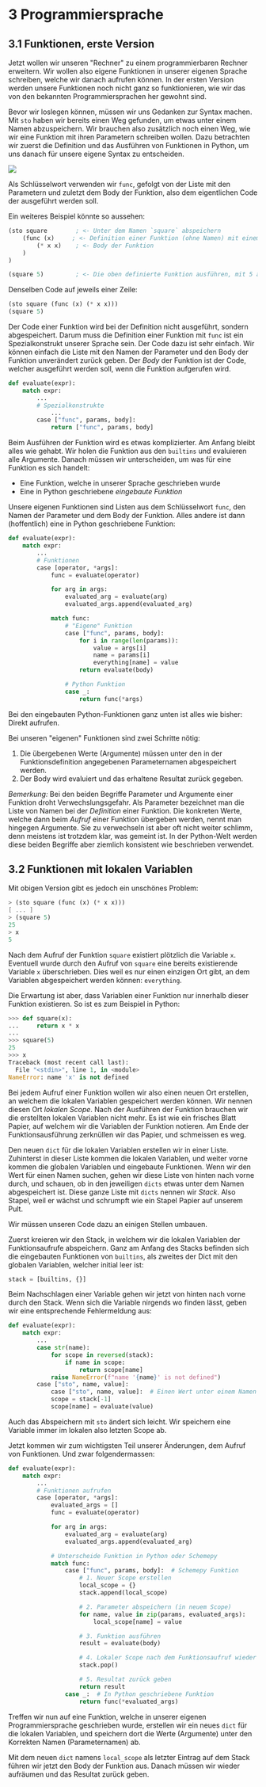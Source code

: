 # 3 Programmiersprache

## 3.1 Funktionen, erste Version

Jetzt wollen wir unseren "Rechner" zu einem programmierbaren Rechner erweitern. Wir wollen also eigene Funktionen in unserer eigenen Sprache schreiben, welche wir danach aufrufen können. In der ersten Version werden unsere Funktionen noch nicht ganz so funktionieren, wie wir das von den bekannten Programmiersprachen her gewohnt sind.

Bevor wir loslegen können, müssen wir uns Gedanken zur Syntax machen. Mit `sto` haben wir bereits einen Weg gefunden, um etwas unter einem Namen abzuspeichern. Wir brauchen also zusätzlich noch einen Weg, wie wir eine Funktion mit ihren Parametern schreiben wollen. Dazu betrachten wir zuerst die Definition und das Ausführen von Funktionen in Python, um uns danach für unsere eigene Syntax zu entscheiden.

![](funktionen.png)

Als Schlüsselwort verwenden wir `func`, gefolgt von der Liste mit den Parametern und zuletzt dem Body der Funktion, also dem eigentlichen Code der ausgeführt werden soll.

Ein weiteres Beispiel könnte so aussehen:

```scheme
(sto square        ; <- Unter dem Namen `square` abspeichern
    (func (x)     ; <- Definition einer Funktion (ohne Namen) mit einem Parameter mit dem Namen `x`
        (* x x)    ; <- Body der Funktion
    )
)

(square 5)         ; <- Die oben definierte Funktion ausführen, mit 5 als Argument
```

Denselben Code auf jeweils einer Zeile:

```scheme
(sto square (func (x) (* x x)))
(square 5)
```

Der Code einer Funktion wird bei der Definition nicht ausgeführt, sondern abgespeichert. Darum muss die Definition einer Funktion mit `func` ist ein Spezialkonstrukt unserer Sprache sein. Der Code dazu ist sehr einfach. Wir können einfach die Liste mit den Namen der Parameter und den Body der Funktion unverändert zurück geben. Der _Body_ der Funktion ist der Code, welcher ausgeführt werden soll, wenn die Funktion aufgerufen wird.

```py
def evaluate(expr):
    match expr:
        ...
        # Spezialkonstrukte
            ...
        case ["func", params, body]:
            return ["func", params, body]
```

Beim Ausführen der Funktion wird es etwas komplizierter. Am Anfang bleibt alles wie gehabt. Wir holen die Funktion aus den `builtins` und evaluieren alle Argumente. Danach müssen wir unterscheiden, um was für eine Funktion es sich handelt:

- Eine Funktion, welche in unserer Sprache geschrieben wurde
- Eine in Python geschriebene _eingebaute Funktion_

Unsere eigenen Funktionen sind Listen aus dem Schlüsselwort `func`, den Namen der Parameter und dem Body der Funktion. Alles andere ist dann (hoffentlich) eine in Python geschriebene Funktion:

```py
def evaluate(expr):
    match expr:
        ...
        # Funktionen
        case [operator, *args]:
            func = evaluate(operator)

            for arg in args:
                evaluated_arg = evaluate(arg)
                evaluated_args.append(evaluated_arg)

            match func:
                # "Eigene" Funktion
                case ["func", params, body]:
                    for i in range(len(params)):
                        value = args[i]
                        name = params[i]
                        everything[name] = value
                    return evaluate(body)

                # Python Funktion
                case _:
                    return func(*args)
```

Bei den eingebauten Python-Funktionen ganz unten ist alles wie bisher: Direkt aufrufen.

Bei unseren "eigenen" Funktionen sind zwei Schritte nötig:

1. Die übergebenen Werte (Argumente) müssen unter den in der Funktionsdefinition angegebenen Parameternamen abgespeichert werden.
2. Der Body wird evaluiert und das erhaltene Resultat zurück gegeben.

_Bemerkung:_ Bei den beiden Begriffe Parameter und Argumente einer Funktion droht Verwechslungsgefahr. Als Parameter bezeichnet man die Liste von Namen bei der _Definition_ einer Funktion. Die konkreten Werte, welche dann beim _Aufruf_ einer Funktion übergeben werden, nennt man hingegen Argumente. Sie zu verwechseln ist aber oft nicht weiter schlimm, denn meistens ist trotzdem klar, was gemeint ist. In der Python-Welt werden diese beiden Begriffe aber ziemlich konsistent wie beschrieben verwendet.

## 3.2 Funktionen mit lokalen Variablen

<!-- Leakt Variablen

Beispiel, dass nicht funktioniert:
```scheme
(sto incr (func (a) (+ a 1)))
(sto a 10)
(sto b 1)
(+ (incr b) a)
```
Gibt 3 anstatt 12. -->

Mit obigen Version gibt es jedoch ein unschönes Problem:

```scheme
> (sto square (func (x) (* x x)))
[ ... ]
> (square 5)
25
> x
5
```

Nach dem Aufruf der Funktion `square` existiert plötzlich die Variable `x`. Eventuell wurde durch den Aufruf von `square` eine bereits existierende Variable `x` überschrieben. Dies weil es nur einen einzigen Ort gibt, an dem Variablen abgespeichert werden können: `everything`.

Die Erwartung ist aber, dass Variablen einer Funktion nur innerhalb dieser Funktion existieren. So ist es zum Beispiel in Python:

```py
>>> def square(x):
...     return x * x
...
>>> square(5)
25
>>> x
Traceback (most recent call last):
  File "<stdin>", line 1, in <module>
NameError: name 'x' is not defined
```

Bei jedem Aufruf einer Funktion wollen wir also einen neuen Ort erstellen, an welchem die lokalen Variablen gespeichert werden können. Wir nennen diesen Ort _lokalen Scope_. Nach der Ausführen der Funktion brauchen wir die erstellten lokalen Variablen nicht mehr. Es ist wie ein frisches Blatt Papier, auf welchem wir die Variablen der Funktion notieren. Am Ende der Funktionsausführung zerknüllen wir das Papier, und schmeissen es weg.

Den neuen `dict` für die lokalen Variablen erstellen wir in einer Liste. Zuhinterst in dieser Liste kommen die lokalen Variablen, und weiter vorne kommen die globalen Variablen und eingebaute Funktionen. Wenn wir den Wert für einen Namen suchen, gehen wir diese Liste von hinten nach vorne durch, und schauen, ob in den jeweiligen `dicts` etwas unter dem Namen abgespeichert ist. Diese ganze Liste mit `dicts` nennen wir _Stack_. Also Stapel, weil er wächst und schrumpft wie ein Stapel Papier auf unserem Pult.

Wir müssen unseren Code dazu an einigen Stellen umbauen.

Zuerst kreieren wir den Stack, in welchem wir die lokalen Variablen der Funktionsaufrufe abspeichern. Ganz am Anfang des Stacks befinden sich die eingebauten Funktionen von `builtins`, als zweites der Dict mit den globalen Variablen, welcher initial leer ist:

```py
stack = [builtins, {}]
```

Beim Nachschlagen einer Variable gehen wir jetzt von hinten nach vorne durch den Stack. Wenn sich die Variable nirgends wo finden lässt, geben wir eine entsprechende Fehlermeldung aus:

```py
def evaluate(expr):
    match expr:
        ...
        case str(name):
            for scope in reversed(stack):
                if name in scope:
                    return scope[name]
            raise NameError(f"name '{name}' is not defined")
        case ["sto", name, value]:
            case ["sto", name, value]:  # Einen Wert unter einem Namen abspeichern
            scope = stack[-1]
            scope[name] = evaluate(value)
```

Auch das Abspeichern mit `sto` ändert sich leicht. Wir speichern eine Variable immer im lokalen also letzten Scope ab.

Jetzt kommen wir zum wichtigsten Teil unserer Änderungen, dem Aufruf von Funktionen. Und zwar folgendermassen:

```py
def evaluate(expr):
    match expr:
        ...
        # Funktionen aufrufen
        case [operator, *args]:
            evaluated_args = []
            func = evaluate(operator)

            for arg in args:
                evaluated_arg = evaluate(arg)
                evaluated_args.append(evaluated_arg)

            # Unterscheide Funktion in Python oder Schemepy
            match func:
                case ["func", params, body]:  # Schemepy Funktion
                    # 1. Neuer Scope erstellen
                    local_scope = {}
                    stack.append(local_scope)

                    # 2. Parameter abspeichern (in neuem Scope)
                    for name, value in zip(params, evaluated_args):
                        local_scope[name] = value

                    # 3. Funktion ausführen
                    result = evaluate(body)

                    # 4. Lokaler Scope nach dem Funktionsaufruf wieder löschen
                    stack.pop()

                    # 5. Resultat zurück geben
                    return result
                case _:  # In Python geschriebene Funktion
                    return func(*evaluated_args)
```

Treffen wir nun auf eine Funktion, welche in unserer eigenen Programmiersprache geschrieben wurde, erstellen wir ein neues `dict` für die lokalen Variablen, und speichern dort die Werte (Argumente) unter den Korrekten Namen (Parameternamen) ab.

Mit dem neuen `dict` namens `local_scope` als letzter Eintrag auf dem Stack führen wir jetzt den Body der Funktion aus. Danach müssen wir wieder aufräumen und das Resultat zurück geben.

<!-- ## 3.3 Funktionen nutzen (Blöcke und Library)

In unserer Konsole können wir schrittweise Rechnungen ausführen, dabei Zwischenresultate unter eigenen Namen abspeichern. Innerhalb von Funktionen ist das momentan noch nicht möglich, da der Body einer Funktion nur einen einzige Anweisung sein kann. Anstatt die Definition von Funktionen anzupassen, führen wir eine neue `block`-Anweisung ein, welche wir dann an ganz verschiedenen Orten einsetzen können.

Alle Anweisung innerhalb einer `block`-Anweisung werden der Reihe nach ausgeführt, und am Ende das Resultat der letzten Anweisung zurück gegeben. Zum Beispiel die folgende Rechnung:

```scheme
(block
    (sto a 4)
    (sto b 3)
    (sto c2 (+ (* a a) (* b b)))
    (sqrt c2)
)
```

Den `block` können wir als Spezialkonstrukt implementieren:
```py
def evaluate(expr, env=global_env):
    match expr:
        ...

        # Spezialkonstrukte
        ...
        case ["block", *statements, last]:
            for statement in statements:
                evaluate(statement, env)
            return evaluate(last, env)
```

Und wir wollen unsere neue `block`-Anweisung anwenden. Unserer Programmiersprache unterstützt nun Funktionen, und so können wir häufig gebrauchte Funktionen auch in unserer eigenen Programmiersprache schreiben, und müssen dabei nur noch in Ausnahmefällen auf Python zurück greifen. Diese Funktionen (und auch Definitionen von Konstanten) sammeln wir dann in der Standardbibliothek (engl. _standard library_ oder kurz _library_):
```py
library = """
(block
    (var e 2.718281828459045)
    (var pi 3.141592653589793)
    (var sqrt (fn (x) (expt x 0.5)))
    (var > (fn (a b) (< b a)))
)
"""
```



Damit wir diese Funktionen in unseren Programmen auch verwenden können, müssen wir die `library` beim Starten unseres Interpreters laden, also ausführen:
```py
def repl():
    """Read-Eval-Print-Loop: Unsere Konsole

    User-Eingabe analysieren und evaluieren.
    """
    run(library)

    while True:
        ...
``` -->
